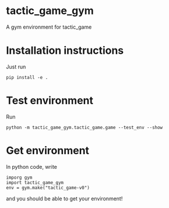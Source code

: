 # tactic_game_gym
A gym environment for tactic_game

# Installation instructions
Just run
```
pip install -e .
```
# Test environment
Run
```
python -m tactic_game_gym.tactic_game.game --test_env --show
```
# Get environment
In python code, write
```
imporg gym
import tactic_game_gym
env = gym.make("tactic_game-v0")
```
and you should be able to get your environment!

